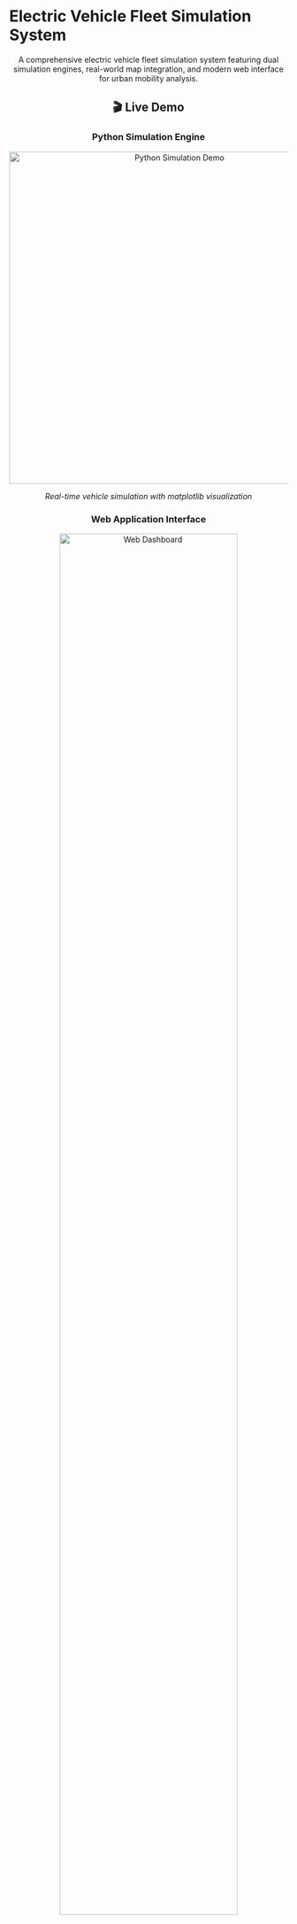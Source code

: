 # Electric Vehicle Fleet Simulation System

<div align="center">

A comprehensive electric vehicle fleet simulation system featuring dual simulation engines, real-world map integration, and modern web interface for urban mobility analysis.

## 🎬 Live Demo

### Python Simulation Engine
<div align="center">
  <img src="assets/demo-python-simulation.gif" alt="Python Simulation Demo" width="600">
  <p><em>Real-time vehicle simulation with matplotlib visualization</em></p>
</div>

### Web Application Interface

<div align="center">
  <img src="assets/web_dashboard.png" alt="Web Dashboard" width="80%">
  <p><em>Main dashboard: simulation control and real-time map</em></p>
  <img src="assets/web_vehicle_tracking.png" alt="Vehicle Tracking" width="80%">
  <p><em>Vehicle tracking: status and battery monitoring</em></p>
  <img src="assets/web_order_tracking.png" alt="Order Tracking" width="80%">
  <p><em>Order tracking: assignment and progress</em></p>
  <img src="assets/web_charging_station_tracking.png" alt="Charging Station Tracking" width="80%">
  <p><em>Charging station management: availability and utilization</em></p>
</div>

[![Python](https://img.shields.io/badge/Python-3.11-blue.svg)](https://www.python.org/downloads/)
[![FastAPI](https://img.shields.io/badge/FastAPI-Latest-green.svg)](https://fastapi.tiangolo.com/)
[![OSMnx](https://img.shields.io/badge/OSMnx-2.0+-orange.svg)](https://osmnx.readthedocs.io/)
[![License](https://img.shields.io/badge/License-MIT-yellow.svg)](LICENSE)

</div>

---

## Overview

This is a state-of-the-art electric vehicle fleet simulation system designed for comprehensive urban mobility analysis. The system provides **dual simulation architectures** to meet different research and demonstration needs:

1. **🐍 Python Simulation Engine**: YAML-configured standalone simulation with matplotlib visualization
2. **🌐 Web Application System**: Modern browser-based interface with real-time interaction

Both systems share the same sophisticated simulation core while offering different user experiences and deployment scenarios.

## Key Features

### 🏗️ **Dual Simulation Architecture**
- **Standalone Python Engine**: Command-line driven with YAML configuration
- **Web Application Interface**: Browser-based with real-time controls
- **Shared Core Logic**: Both systems use identical simulation algorithms

### 🗺️ **Real-World Map Integration**
- **OpenStreetMap Data**: Supports any city worldwide with automatic map downloading
- **Realistic Road Networks**: Accurate distance calculations and route planning
- **Smart Caching**: Efficient map data storage to avoid repeated downloads

### 🚗 **Comprehensive Vehicle Management**
- **Fleet Operations**: Vehicle dispatching, passenger pickup/dropoff
- **Battery Management**: Realistic battery consumption and charging behavior
- **Intelligent Routing**: Shortest path algorithms on real road networks

### ⚡ **Advanced Charging Infrastructure**
- **Distributed Charging Stations**: Strategic placement throughout the city
- **Queue Management**: Realistic waiting times when stations are occupied
- **Smart Charging**: Automatic low-battery vehicle redirection

### 📊 **Rich Analytics & Visualization**
- **Real-time Monitoring**: Live vehicle tracking and system statistics
- **Performance Metrics**: Revenue, utilization rates, efficiency analysis
- **Multiple Output Formats**: Interactive charts, data exports, simulation reports

## System Architecture

```
EvsSimulation/
├── 🐍 Python Simulation Engine
│   ├── main.py                  # YAML-driven entry point
│   ├── core/                    # Simulation engine modules
│   │   ├── simulation_engine.py # Core simulation logic
│   │   ├── vehicle_manager.py   # Vehicle fleet management
│   │   ├── order_system.py      # Order generation & dispatching
│   │   ├── charging_manager.py  # Charging infrastructure
│   │   └── map_manager.py       # Map data & route planning
│   ├── models/                  # Data models
│   │   ├── vehicle.py           # Vehicle state & behavior
│   │   ├── order.py             # Order lifecycle
│   │   └── charging_station.py  # Charging station management
│   ├── config/                  # Configuration system
│   │   ├── yaml_config_manager.py # YAML configuration handler
│   │   └── simulation_config.py   # Legacy config support
│   ├── visualization/           # Matplotlib visualization
│   │   └── visualizer.py        # Real-time visualization
│   └── yaml_config/             # YAML configuration files
│       ├── default.yaml         # Default configuration
│       ├── west_lafayette_demo.yaml # Demo configuration
│       └── headless_batch.yaml  # Batch processing config
│
├── 🌐 Web Application System
│   ├── backend/                 # FastAPI backend
│   │   ├── main.py              # Web server entry point
│   │   ├── api/                 # REST API endpoints
│   │   │   ├── simulation.py    # Simulation control API
│   │   │   ├── data.py          # Data query API
│   │   │   └── config.py        # Configuration API
│   │   ├── websocket/           # Real-time communication
│   │   │   └── simulation_ws.py # WebSocket handlers
│   │   └── services/            # Business logic
│   │       └── simulation_service.py # Simulation management
│   └── frontend/                # Web interface
│       ├── templates/           # HTML pages
│       │   ├── index.html       # Main dashboard
│   │   │   ├── vehicles.html    # Vehicle tracking
│   │   │   ├── orders.html      # Order monitoring
│   │   │   ├── charging-stations.html # Charging infrastructure
│   │   │   └── config.html      # Configuration panel
│   │   └── static/              # Frontend assets
│   │       ├── js/              # JavaScript modules
│   │       └── css/             # Stylesheets
│   │
│   └── 📁 Shared Resources
│       ├── data/                    # Data management
│       ├── utils/                   # Utility functions
│       ├── datasets/                # Map cache & simulation data
│       └── doc/                     # Comprehensive documentation
```

## Quick Start

### Prerequisites

- **Python 3.11** with pip package manager
- **Internet connection** for initial map data download
- **Modern web browser** for web interface (Chrome/Firefox/Safari)

### Installation

```bash
# Clone the repository
git clone <repository-url>
cd EvsSimulation

# Create virtual environment (strongly recommended)
python -m venv .venv

# Activate virtual environment
# Windows:
.venv\Scripts\activate
# Linux/Mac:
source .venv/bin/activate

# Install dependencies
pip install -r requirements.txt
```

### Usage Examples

#### 1. Python Simulation (YAML-Driven)

```bash
# Quick demo with default settings
python main.py

# Use specific configuration
python main.py -c yaml_config/west_lafayette_demo.yaml

# Headless batch processing
python main.py -c yaml_config/headless_batch.yaml

# List available configurations
python main.py --list
```

#### 2. Web Application

```bash
# Activate virtual environment
.venv\Scripts\activate

# Start web server (run from project root)
uvicorn webapp.backend.main:app --host 127.0.0.1 --port 8080 --reload

# Access web interface
# Main Dashboard: http://127.0.0.1:8080
# API Documentation: http://127.0.0.1:8080/docs
```

## Configuration System

### YAML Configuration (Python Engine)

The Python simulation engine uses YAML files for complete configuration:

```yaml
# Example: yaml_config/custom_simulation.yaml
simulation:
  name: "Custom EV Fleet Simulation"
  location: "Manhattan, New York, NY, USA"
  duration: 3600  # seconds
  time_step: 0.1

vehicles:
  count: 25
  battery_capacity: 75.0  # kWh
  max_speed: 60  # km/h
  charging_threshold: 20  # %

orders:
  generation_rate: 40  # orders per hour
  base_price_per_km: 2.5  # $/km

charging:
  stations_count: 8
  slots_per_station: 4
  charging_power: 50  # kW

visualization:
  mode: "live"  # or "headless"
  fps: 30

data:
  save_data: true
  save_interval: 60  # seconds
```

## Web Interface Guide

### Main Dashboard (`/`)
- **🎛️ Control Panel**: Create, start, pause, stop simulations
- **🗺️ Interactive Map**: Real-time vehicle tracking with Leaflet integration
- **📊 Live Statistics**: Revenue, utilization rates, performance metrics
- **📈 Dynamic Charts**: Real-time data visualization

### Vehicle Tracking (`/vehicles`)
- **📋 Fleet Overview**: Comprehensive vehicle status table
- **🔋 Battery Monitoring**: Real-time battery level tracking
- **📍 Location Tracking**: GPS coordinates and current status
- **🔍 Filter & Search**: Advanced filtering capabilities

### Order Management (`/orders`)
- **📝 Order Queue**: Pending and active order monitoring
- **⏱️ Timing Analysis**: Wait times and completion statistics
- **🎯 Assignment Tracking**: Vehicle-order assignment visualization
- **📊 Performance Metrics**: Order completion rates and revenue

### Charging Infrastructure (`/charging-stations`)
- **🔌 Station Status**: Real-time charging station availability
- **📈 Utilization Rates**: Usage statistics and efficiency metrics
- **⏳ Queue Management**: Waiting vehicle tracking
- **💰 Revenue Analysis**: Charging station profitability

### Configuration Panel (`/config`)
- **🎛️ Simulation Parameters**: Vehicle count, duration, location
- **🔧 System Settings**: Battery capacity, charging rates, pricing
- **📊 Data Export Options**: Configure data saving and reporting
- **🎨 Visualization Settings**: Display preferences and update rates

## Documentation

The project includes comprehensive documentation in the `doc/` directory:

- **📖 README.md**: This overview document
- **🏗️ PROJECT_ARCHITECTURE.md**: Detailed system architecture
- **🔧 TECHNICAL_IMPLEMENTATION.md**: Implementation details
- **📡 API_REFERENCE.md**: Web API documentation
- **📊 DATA_MODELS.md**: Data structure reference
- **⚙️ WEBAPP_EXPANSION_DESIGN.md**: Web system design
- **🔍 SYSTEM_MODULES.md**: Module documentation
- **❓ WEBAPP_TROUBLESHOOTING.md**: Common issues & solutions

## Troubleshooting

### Common Issues

**Q: Map loading failed?**
```
✅ Solution: Check internet connection and try a different city name
📝 Example: Use "Manhattan, New York, NY, USA" instead of "NYC"
```

**Q: Web interface won't start?**
```
✅ Solution: Ensure you're running uvicorn from the project root directory
📝 Command: uvicorn webapp.backend.main:app --host 127.0.0.1 --port 8080 --reload
```

**Q: Python simulation crashes?**
```
✅ Solution: Verify virtual environment activation and dependency installation
📝 Check: .venv\Scripts\activate && pip install -r requirements.txt
```

## Performance Recommendations

- **🖥️ For Demos**: Use web interface with 10-30 vehicles
- **📊 For Analysis**: Use Python engine with headless mode
- **🔍 For Development**: Use live visualization with small fleet sizes
- **⚡ For Batch Processing**: Use headless configuration templates

## Contributing

We welcome contributions! Please see our contribution guidelines:

1. **🍴 Fork** the repository
2. **🌟 Create** a feature branch
3. **✅ Add** tests for new functionality  
4. **📝 Update** documentation
5. **🔄 Submit** a pull request

## License

This project is licensed under the MIT License - see the [LICENSE](LICENSE) file for details.

---

<div align="center">

**Quick Links:**
[📖 Documentation](doc/) | 
[🚀 Quick Start](#quick-start) | 
[⚙️ Configuration](#configuration-system) | 
[🎮 Web Interface](#web-interface-guide)

</div> 
